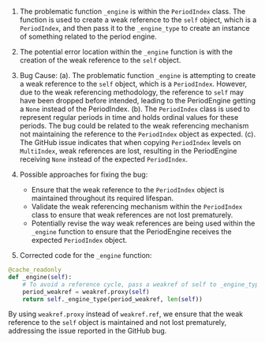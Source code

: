 1. The problematic function `_engine` is within the `PeriodIndex` class. The function is used to create a weak reference to the `self` object, which is a `PeriodIndex`, and then pass it to the `_engine_type` to create an instance of something related to the period engine.

2. The potential error location within the `_engine` function is with the creation of the weak reference to the `self` object.

3. Bug Cause:
   (a). The problematic function `_engine` is attempting to create a weak reference to the `self` object, which is a `PeriodIndex`. However, due to the weak referencing methodology, the reference to `self` may have been dropped before intended, leading to the PeriodEngine getting a `None` instead of the PeriodIndex.
   (b). The `PeriodIndex` class is used to represent regular periods in time and holds ordinal values for these periods. The bug could be related to the weak referencing mechanism not maintaining the reference to the `PeriodIndex` object as expected.
   (c). The GitHub issue indicates that when copying `PeriodIndex` levels on `MultiIndex`, weak references are lost, resulting in the PeriodEngine receiving `None` instead of the expected `PeriodIndex`.

4. Possible approaches for fixing the bug:
   - Ensure that the weak reference to the `PeriodIndex` object is maintained throughout its required lifespan.
   - Validate the weak referencing mechanism within the `PeriodIndex` class to ensure that weak references are not lost prematurely.
   - Potentially revise the way weak references are being used within the `_engine` function to ensure that the PeriodEngine receives the expected `PeriodIndex` object.

5. Corrected code for the `_engine` function:

```python
@cache_readonly
def _engine(self):
    # To avoid a reference cycle, pass a weakref of self to _engine_type.
    period_weakref = weakref.proxy(self)
    return self._engine_type(period_weakref, len(self))
```

By using `weakref.proxy` instead of `weakref.ref`, we ensure that the weak reference to the `self` object is maintained and not lost prematurely, addressing the issue reported in the GitHub bug.